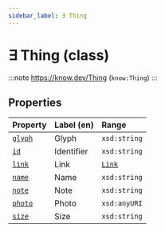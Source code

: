 ```yaml
---
sidebar_label: ∃ Thing
---
```


# ∃ Thing (class)

:::note
https://know.dev/Thing
(`know:Thing`)
:::

## Properties

| Property          | Label (en)     | Range                    |
| :---------------- | :------------- | :----------------------- |
| [`glyph`]         | Glyph          | `xsd:string`             |
| [`id`]            | Identifier     | `xsd:string`             |
| [`link`]          | Link           | [`Link`]                 |
| [`name`]          | Name           | `xsd:string`             |
| [`note`]          | Note           | `xsd:string`             |
| [`photo`]         | Photo          | `xsd:anyURI`             |
| [`size`]          | Size           | `xsd:string`             |

[`Link`]: /Link
[`Thing`]: /Thing
[`glyph`]: /glyph
[`id`]: /id
[`link`]: /link
[`name`]: /name
[`note`]: /note
[`photo`]: /photo
[`size`]: /size
